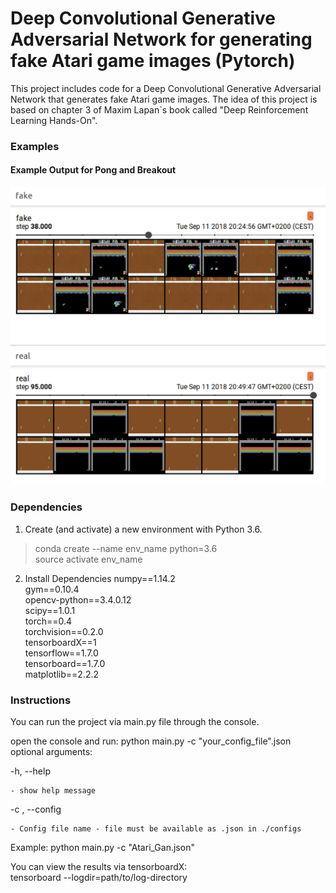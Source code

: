 # Deep Convolutional Generative Adversarial Network for generating fake Atari game images (Pytorch)

This project includes code for a Deep Convolutional Generative Adversarial Network that generates fake Atari game images. The idea of this project is based on chapter 3 of Maxim Lapan`s book called "Deep Reinforcement Learning Hands-On".

### Examples


[//]: # (Image References)

[image1]: https://raw.githubusercontent.com/cpow-89/Deep-Convolutional-Generative-Adversarial-Network-for-generating-fake-Atari-game-images/master/asserts/Bildschirmfoto%202018-09-12%2023_26_33.png "Trained Gan Tensorboard Output"

#### Example Output for Pong and Breakout

![Trained Gan Tensorboard Output][image1]

### Dependencies

1. Create (and activate) a new environment with Python 3.6.

> conda create --name env_name python=3.6<br>
> source activate env_name

2. Install Dependencies
numpy==1.14.2 <br>
gym==0.10.4 <br>
opencv-python==3.4.0.12 <br>
scipy==1.0.1 <br>
torch==0.4 <br>
torchvision==0.2.0 <br>
tensorboardX==1 <br>
tensorflow==1.7.0 <br>
tensorboard==1.7.0 <br>
matplotlib==2.2.2 <br>

### Instructions

You can run the project via main.py file through the console.



open the console and run: python main.py -c "your_config_file".json 
optional arguments:

-h, --help

    - show help message
    
-c , --config

    - Config file name - file must be available as .json in ./configs
    
Example: python main.py -c "Atari_Gan.json" 


You can view the results via tensorboardX: <br>
tensorboard --logdir=path/to/log-directory
